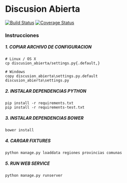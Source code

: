 # Discusion Abierta

[![Build Status](https://travis-ci.org/m4droid/Discusion-Abierta.svg?branch=master)](https://travis-ci.org/m4droid/Discusion-Abierta)
[![Coverage Status](https://coveralls.io/repos/github/m4droid/Discusion-Abierta/badge.svg?branch=master)](https://coveralls.io/github/m4droid/Discusion-Abierta)

### Instrucciones

##### 1. COPIAR ARCHIVO DE CONFIGURACION
	# Linux / OS X
    cp discusion_abierta/settings.py{.default,}

    # Windows
    copy discusion_abierta\settings.py.default discusion_abierta\settings.py

##### 2. INSTALAR DEPENDENCIAS PYTHON
    pip install -r requirements.txt
    pip install -r requirements-test.txt

##### 3. INSTALAR DEPENDENCIAS BOWER
    bower install

##### 4. CARGAR FIXTURES
    python manage.py loaddata regiones provincias comunas

##### 5. RUN WEB SERVICE
    python manage.py runserver
